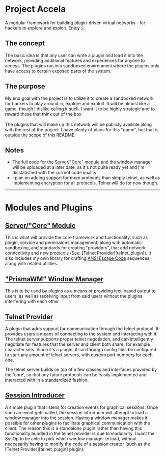 # Project Accela
A modular framework for building plugin-driven virtual networks - for hackers to explore and exploit. Enjoy ;)

## The concept
The basic idea is that any user can write a plugin and load it into the network, 
providing additional features and experiences for anyone to access. 
The plugins run in a sandboxed environment where the plugins only have access to certain exposed parts of the system.

## The purpose
My end goal with the project is to utilize it to create a sandboxed network for hackers to play around in, explore and exploit.
It will be almost like a game, though I dislike calling it such. I want it to be highly strategic and to reward those that think out of the box.
<br><br>
The plugins that will make up this network will be publicly availible along with the rest of the project.
I have plenty of plans for this "game", but that is outside the scope of this README.

## Notes
* The full code for the [Server/"Core" module][module_server] and the window manager will be uploaded at a later date,
as it's not quite ready yet and I'm disstatisfied with the current code quality.
* I plan on adding support for more protocols than simply telnet, as well as implementing encryption for all protocols. Telnet will do for now though.

---

# Modules and Plugins
## [Server/"Core" Module][module_server]
This is what will provide the core framework and functionality, such as plugin, service and permissions management, along with automatic sandboxing,
and standards for creating "providers", that add network connectivity and new protocols (See: [Telnet Provider][telnet_plugin]).
It also includes my own library for crafting [ANSI Escape Code][out_ansi] sequences, along with related utilities.

## ["PrismaWM" Window Manager][plugin_prismawm]
This is to be used by plugins as a means of providing text-based output to users, 
as well as receiving input from said users without the plugins interfering with each other.

## [Telnet Provider][plugin_telnet]
A plugin that adds support for communication through the telnet protocol.
It provides users a means of connecting to the system and interacting with it.
The telnet server supports proper telnet negotiation, and can intelligently negotiate 
for features that the server and client both share, for example character sets. 
Since it's a plugin, it can through config files be configured to start any amount of telnet servers, with custom port numbers for each one.

The telnet server builds on top of a few classes and interfaces provided by the 'core', 
so that any future protocols can be easily implemented and interacted with in a standardized fashion.

## [Session Introducer][plugin_session_introducer]
A simple plugin that listens for creation events for graphical sessions. Once such an event gets called,
the session introducer will attempt to load a window manager into the session.
Having a window manager makes it possible for other plugins to facilitate graphical communication with the client.
The reason this is a standalone plugin rather than having this functionality bundled in the telnet provider is due to modularity.
I want the SysOp to be able to pick which window manager to load, without neccesarily having to modify the code of a 
session creator (such as the [Telnet Provider][telnet_plugin] plugin).



[module_server]: ./server/ "Server module"
[plugin_prismawm]: ./prismaPlugin/ "\"PrismaWM\" Window Manager plugin module"
[plugin_telnet]: ./telnetPlugin/ "Telnet Provider plugin module"
[plugin_session_introducer]: ./sessionIntroducerPlugin/ "Session Introducer plugin module"

[out_ansi]: https://en.wikipedia.org/wiki/ANSI_escape_code "ANSI Escape Codes"
